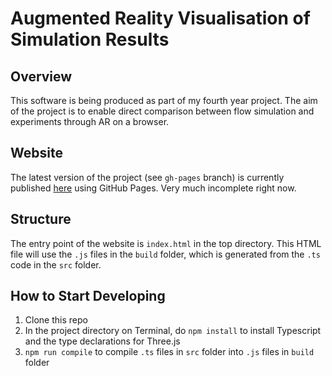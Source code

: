 # Augmented Reality Visualisation of Simulation Results

## Overview
This software is being produced as part of my fourth year project. The aim of the project is to enable direct comparison between flow simulation and experiments through AR on a browser.

## Website
The latest version of the project (see `gh-pages` branch) is currently published [here](https://rickythedeveloper.github.io/IIB-Project-AR/) using GitHub Pages. Very much incomplete right now.

## Structure
The entry point of the website is `index.html` in the top directory. This HTML file will use the `.js` files in the `build` folder, which is generated from the `.ts` code in the `src` folder.

## How to Start Developing
1. Clone this repo
1. In the project directory on Terminal, do `npm install` to install Typescript and the type declarations for Three.js
1. `npm run compile` to compile `.ts` files in `src` folder into `.js` files in `build` folder